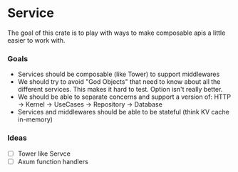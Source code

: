 # Service

The goal of this crate is to play with ways to make composable apis a little easier to work with.

### Goals

- Services should be composable (like Tower) to support middlewares
- We should try to avoid "God Objects" that need to know about all the different services. This makes it hard to test. Option<Service> isn't really better.
- We should be able to separate concerns and support a version of: HTTP -> Kernel -> UseCases -> Repository -> Database
- Services and middlewares should be able to be stateful (think KV cache in-memory)

### Ideas

- [ ] Tower like Servce
- [ ] Axum function handlers
